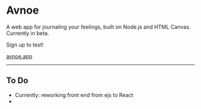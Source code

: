 # Avnoe

A web app for journaling your feelings, built on Node.js and HTML Canvas. Currently in beta.

Sign up to test! 

[avnoe.app](https://avnoe.app)

---

## To Do
 - Currently: reworking front end from ejs to React
 - 